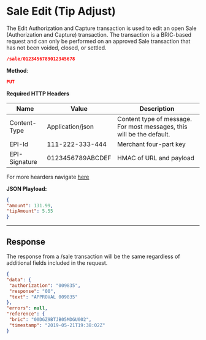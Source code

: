 # Sale Edit (Tip Adjust)

The Edit Authorization and Capture transaction is used to edit an open Sale (Authorization and Capture) transaction. The transaction is a BRIC-based request and can only be performed on an approved Sale transaction that has not been voided, closed, or settled.

```json
/sale/0123456789012345678
```
**Method**: 
```json
PUT
```

**Required HTTP Headers**

|Name| Value |Description|
|---|---|---|
|Content-Type| Application/json| Content type of message. For most messages, this will be the default.|
|EPI-Id| 111-222-333-444| Merchant four-part key|
|EPI-Signature| 0123456789ABCDEF| HMAC of URL and payload|

For more hearders navigate [here](url)

**JSON Playload:**
```json
{
"amount": 131.99,
"tipAmount": 5.55
}
```

---
## Response
The response from a /sale transaction will be the same regardless of additional fields included in the request.

```json
{
"data": {
 "authorization": "009835",
 "response": "00",
 "text": "APPROVAL 009835"
},
"errors": null,
"reference": {
 "bric": "00DGZ9BTJB05MDGU002",
 "timestamp": "2019-05-21T19:38:02Z"
}
```